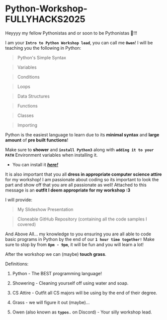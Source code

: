 # Python-Workshop-FULLYHACKS2025

Heyyyy my fellow Pythonistas and or soon to be Pythonistas 💖!!!

I am your **`Intro to Python Workshop lead`**, you can call me **`Owen`**!
I will be teaching you the following in Python:

> Python's Simple Syntax

> Variables

> Conditions

> Loops

> Data Structures

> Functions

> Classes

> Importing

Python is the easiest language to learn due to its **minimal syntax** and **large amount** of **pre built functions**!

Make sure to **shower** and **`install Python3`** along with **`adding it to your PATH`** Environment variables when installing it.
* You can install it [***__here!__***](https://www.python.org/downloads)

It is also important that you all **dress in appropriate computer science attire** for my workshop! I am passionate about coding so its important to look the part and show off that you are all passionate as well! Attached to this message is an **outfit I deem appropriate for my workshop :3**

I will provide:
> My Slideshow Presentation

> Cloneable GitHub Repository (containing all the code samples I covered)

And Above All... my knowledge to you ensuring you are all able to code basic programs in Python by the end of our **`1 hour time together!`** Make sure to stop by from **`8pm - 9pm`**, it will be fun and you will learn a lot!

After the workshop we can (maybe) **touch grass**.

Definitions:

1. Python - The BEST programming language!

2. Showering - Cleaning yourself off using water and soap.

3. CS Attire - Outfit all CS majors will be using by the end of their degree.

4. Grass - we will figure it out (maybe)...

5. Owen (also known as **`typos.`** on Discord) - Your silly workshop lead.
